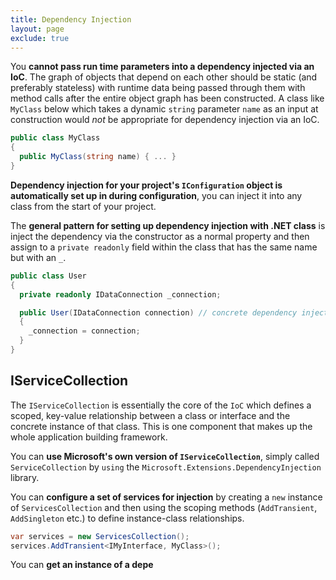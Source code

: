 ```yaml
---
title: Dependency Injection
layout: page
exclude: true
---
```


You **cannot pass run time parameters into a dependency injected via an IoC**. The graph of objects that depend on each other should be static (and preferably stateless) with runtime data being passed through them with method calls after the entire object graph has been constructed. A class like `MyClass` below which takes a dynamic `string` parameter `name` as an input at construction would *not* be appropriate for dependency injection via an IoC.
```csharp
public class MyClass
{
  public MyClass(string name) { ... }
}
```

**Dependency injection for your project's `IConfiguration` object is automatically set up in during configuration**, you can inject it into any class from the start of your project.

The **general pattern for setting up dependency injection with .NET class** is inject the dependency via the constructor as a normal property and then assign to a `private readonly` field within the class that has the same name but with an `_`.
```csharp
public class User
{
  private readonly IDataConnection _connection;

  public User(IDataConnection connection) // concrete dependency injected here
  {
    _connection = connection;
  }
}
```

## IServiceCollection

The `IServiceCollection` is essentially the core of the `IoC` which defines a scoped, key-value relationship between a class or interface and the concrete instance of that class. This is one component that makes up the whole application building framework.

You can **use Microsoft's own version of `IServiceCollection`**, simply called `ServiceCollection` by `using` the `Microsoft.Extensions.DependencyInjection` library. 

You can **configure a set of services for injection** by creating a `new` instance of `ServicesCollection` and then using the scoping methods (`AddTransient`, `AddSingleton` etc.) to define instance-class relationships.
```csharp
var services = new ServicesCollection();
services.AddTransient<IMyInterface, MyClass>();
```

You can **get an instance of a depe**
<!--stackedit_data:
eyJoaXN0b3J5IjpbLTc5OTEzMzUzN119
-->